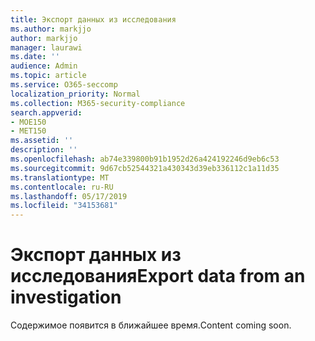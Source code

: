 ```yaml
---
title: Экспорт данных из исследования
ms.author: markjjo
author: markjjo
manager: laurawi
ms.date: ''
audience: Admin
ms.topic: article
ms.service: O365-seccomp
localization_priority: Normal
ms.collection: M365-security-compliance
search.appverid:
- MOE150
- MET150
ms.assetid: ''
description: ''
ms.openlocfilehash: ab74e339800b91b1952d26a424192246d9eb6c53
ms.sourcegitcommit: 9d67cb52544321a430343d39eb336112c1a11d35
ms.translationtype: MT
ms.contentlocale: ru-RU
ms.lasthandoff: 05/17/2019
ms.locfileid: "34153681"
---
```

# <a name="export-data-from-an-investigation"></a><span data-ttu-id="31533-102">Экспорт данных из исследования</span><span class="sxs-lookup"><span data-stu-id="31533-102">Export data from an investigation</span></span>

<span data-ttu-id="31533-103">Содержимое появится в ближайшее время.</span><span class="sxs-lookup"><span data-stu-id="31533-103">Content coming soon.</span></span>